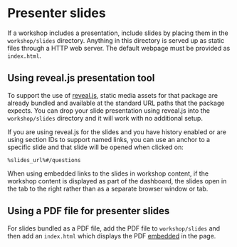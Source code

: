 # Presenter slides

If a workshop includes a presentation, include slides by placing them in the `workshop/slides` directory. 
Anything in this directory is served up as static files through a HTTP web server. The default webpage must be provided as `index.html`.

## <a id="presentation-tool"></a> Using reveal.js presentation tool

To support the use of [reveal.js](https://revealjs.com/), static media assets for that package are already bundled and available at the standard URL paths that the package expects. You can drop your slide presentation using reveal.js into the `workshop/slides` directory and it will work with no additional setup.

If you are using reveal.js for the slides and you have history enabled or are using section IDs to support named links, you can use an anchor to a specific slide and that slide will be opened when clicked on:

```text
%slides_url%#/questions
```

When using embedded links to the slides in workshop content, if the workshop content is displayed as part of the dashboard, the slides open in the tab to the right rather than as a separate browser window or tab.

## <a id="presenter-slides"></a> Using a PDF file for presenter slides

For slides bundled as a PDF file, add the PDF file to `workshop/slides` and then add an `index.html` which displays the PDF [embedded](https://stackoverflow.com/questions/291813/recommended-way-to-embed-pdf-in-html) in the page.
